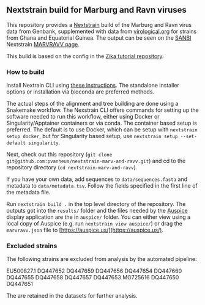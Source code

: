 ## Nextstrain build for Marburg and Ravn viruses

This repository provides a [Nextstrain](https://nextstrain.org) build of the Marburg and Ravn virus data from Genbank,
supplemented with data from [virological.org](https://virological.org) for strains from Ghana and Equatorial Guinea.
The output can be seen on the [SANBI](https://www.sanbi.ac.za) Nextstrain [MARVRAVV page](https://nextstrain.sanbi.ac.za/marvravv).

This build is based on the config in the [Zika tutorial repository](https://github.com/nextstrain/zika-tutorial).

### How to build

Install Nextrain CLI using [these instructions](https://docs.nextstrain.org/projects/cli/en/stable/installation/). The standalone installer options or installation via bioconda are preferred methods.

The actual steps of the alignment and tree building are done using a Snakemake workflow. The Nexstrain CLI offers commands for setting up the software needed to run this workflow, either using Docker or Singularity/Apptainer containers or via conda. The container based setup is preferred. The default is to use Docker, which can be setup with `nextstrain setup docker`, but for Singularity based setup, use `nextstrain setup --set-default singularity`.

Next, check out this repository (`git clone git@github.com:pvanheus/nextstrain-marv-and-ravv.git`) and cd to the repository directory (`cd nextstrain-marv-and-ravv`). 

If you have your own data, add sequences to `data/sequences.fasta` and metadata to `data/metadata.tsv`. Follow the fields specified in the first line of the metadata file.

Run `nextstrain build .` in the top level directory of the repository. The outputs got into the `results/` folder and the files needed by the [Auspice](https://docs.nextstrain.org/projects/auspice/en/stable/) display application are the in `auspice/` folder. You can either view using a local copy of Auspice (e.g. run `nextstrain view auspice/`) or drag the `marvravv.json` file to [https://auspice.us/](https://auspice.us/).

### Excluded strains

The following strains are excluded from analysis by the automated pipeline:


EU500827.1
DQ447652
DQ447659
DQ447656
DQ447654
DQ447660
DQ447655
DQ447658
DQ447657
DQ447653
MG725616
DQ447650
DQ447651

The are retained in the datasets for further analysis.
